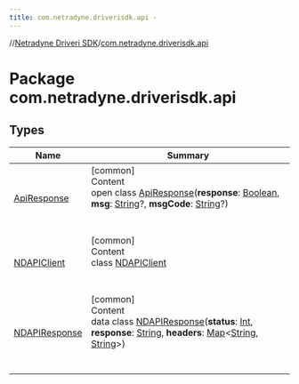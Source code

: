 ```yaml
---
title: com.netradyne.driverisdk.api -
---
```

//[Netradyne Driveri SDK](../index.md)/[com.netradyne.driverisdk.api](index.md)



# Package com.netradyne.driverisdk.api  


## Types  
  
|  Name|  Summary| 
|---|---|
| <a name="com.netradyne.driverisdk.api/ApiResponse///PointingToDeclaration/"></a>[ApiResponse](-api-response/index.md)| <a name="com.netradyne.driverisdk.api/ApiResponse///PointingToDeclaration/"></a>[common]  <br>Content  <br>open class [ApiResponse](-api-response/index.md)(**response**: [Boolean](https://kotlinlang.org/api/latest/jvm/stdlib/kotlin/-boolean/index.html), **msg**: [String](https://kotlinlang.org/api/latest/jvm/stdlib/kotlin/-string/index.html)?, **msgCode**: [String](https://kotlinlang.org/api/latest/jvm/stdlib/kotlin/-string/index.html)?)  <br><br><br>
| <a name="com.netradyne.driverisdk.api/NDAPIClient///PointingToDeclaration/"></a>[NDAPIClient](-n-d-a-p-i-client/index.md)| <a name="com.netradyne.driverisdk.api/NDAPIClient///PointingToDeclaration/"></a>[common]  <br>Content  <br>class [NDAPIClient](-n-d-a-p-i-client/index.md)  <br><br><br>
| <a name="com.netradyne.driverisdk.api/NDAPIResponse///PointingToDeclaration/"></a>[NDAPIResponse](-n-d-a-p-i-response/index.md)| <a name="com.netradyne.driverisdk.api/NDAPIResponse///PointingToDeclaration/"></a>[common]  <br>Content  <br>data class [NDAPIResponse](-n-d-a-p-i-response/index.md)(**status**: [Int](https://kotlinlang.org/api/latest/jvm/stdlib/kotlin/-int/index.html), **response**: [String](https://kotlinlang.org/api/latest/jvm/stdlib/kotlin/-string/index.html), **headers**: [Map](https://kotlinlang.org/api/latest/jvm/stdlib/kotlin.collections/-map/index.html)<[String](https://kotlinlang.org/api/latest/jvm/stdlib/kotlin/-string/index.html), [String](https://kotlinlang.org/api/latest/jvm/stdlib/kotlin/-string/index.html)>)  <br><br><br>

